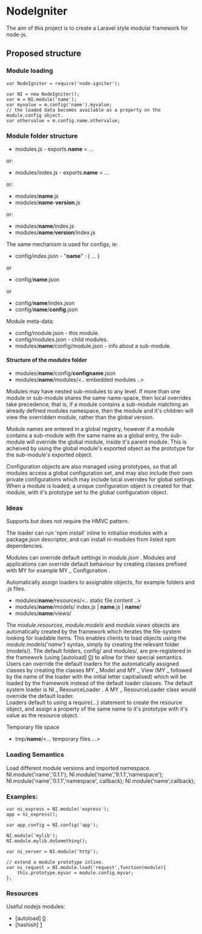 NodeIgniter
===========

The aim of this project is to create a Laravel style modular framework for node-js.


Proposed structure
------------------

### Module loading

	var NodeIgniter = require('node-igniter');

	var NI = new NodeIgniter();
	var m = NI.module('name');
	var myvalue = m.config('name').myvalue;
	// the loaded data becomes available as a property on the module.config object.
	var othervalue = m.config.name.othervalue;

### Module folder structure

* modules.js - exports.**name** = ...

or:

* modules/index.js - exports.**name** = ...

or:

* modules/**name**.js
* modules/**name**-**version**.js

or:

* modules/**name**/index.js
* modules/**name**/**version**/index.js

The same mechanism is used for configs, ie:
* config/index.json - "**name**" : { ... }

or

* config/**name**.json

or

* config/**name**/index.json
* config/**name**/**config**.json

Module meta-data:
* config/module.json - this module.
* config/modules.json - child modules.
* modules/**name**/config/module.json - info about a sub-module.

#### Structure of the *modules* folder

* modules/**name**/config/**configname**.json
* modules/**name**/modules/<.. embedded modules ..>

Modules may have nested sub-modules to any level.  If more than one module or sub-module shares the same name-space, then local overrides take precedence; that is, if a module contains a sub-module matching an already defined modules namespace, then the module and it's children will view the overridden module, rather than the global version. 

Module names are entered in a global registry, however if a module contains a sub-module with the same name as a global entry, the sub-module will override the global module, inside it's parent module.  This is acheived by using the global module's exported object as the prototype for the sub-module's exported object.

Configuration objects are also managed using prototypes, so that all modules access a global configuration set, and may also include their own private configurations which may include local overrides for global settings.  When a module is loaded, a unique configuration object is created for that module, with it's prototype set to the global configuration object.

### Ideas

Supports but does not require the HMVC pattern.

The loader can run 'npm install' inline to initialise modules with a package.json descriptor, and can install ni-modules from listed npm dependencies.

Modules can override default settings in *module.json* .
Modules and applications can override default behaviour by creating classes prefixed with MY for example MY _ Configuration .

Automatically assign loaders to assignable objects, for example folders and .js files.

* modules/**name**/resources/<.. static file content ..>
* modules/**name**/models/ index.js | **name**.js | **name**/
* modules/**name**/views/

The _module.resources_, _module.models_ and _module.views_ objects are automatically created by the framework which iterates the file-system looking for loadable items.  This enables clients to load objects using the _module.models('name')_ syntax, simply by creating the relevant folder (models/).  The default folders, config/ and modules/, are pre-registered in the framework (using [autoload] [0]) to allow for their special semantics.  
Users can override the default loaders for the automatically assigned classes by creating the classes MY _ Model and MY _ View (MY _  followed by the name of the loader with the initial letter capitialised) which will be loaded by the framework instead of the default loader classes.  The default system loader is NI _ ResourceLoader .  A MY _ ResourceLoader class would override the default loader.  
Loaders default to using a require(...) statement to create the resource object, and assign a property of the same name to it's prototype with it's value as the resource object.  

Temporary file space
* tmp/**name**/<... temporary files ...>

### Loading Semantics

Load different module versions and imported namespace.
	NI.module('name','0.1.1');
	NI.module('name','9.1.1','namespace');
	NI.module('name','0.1.1','namespace', callback);
	NI.module('name',callback);


### Examples:


	var ni_express = NI.module('express');
	app = ni_express();

	var app_config = NI.config('app');

	NI.module('mylib');
	NI.module.mylib.doSomething();

	var ni_server = NI.module('http');

	// extend a module prototype inline.
	var ni_request = NI.module.load('request',function(module){
		this.prototype.myvar = module.config.myvar;
	};


### Resources
Useful nodejs modules:
* [autoload] [0]
* [hashish] [1]

[0]: https://github.com/laverdet/node-autoload
[1]: https://github.com/substack/node-hashish

